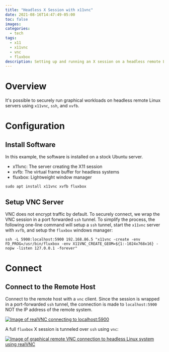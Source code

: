 ```yaml
---
title: "Headless X Session with x11vnc"
date: 2021-08-16T14:47:49-05:00
toc: false
images:
categories:
  - tech
tags: 
  - x11
  - x11vnc
  - vnc
  - fluxbox
description: Setting up and running an X session on a headless remote Linux server.
---
```


# Overview

It's possible to securely run graphical workloads on headless remote Linux servers using `x11vnc`, `ssh`, and `xvfb`.

# Configuration

## Install Software

In this example, the software is installed on a stock Ubuntu server.

- x11vnc: The server creating the X11 session
- xvfb: The virtual frame buffer for headless systems
- fluxbox: Lightweight window manager

```text
sudo apt install x11vnc xvfb fluxbox
```

## Setup VNC Server

VNC does not encrypt traffic by default. To securely connect, we wrap the VNC session in a port forwarded `ssh` tunnel. To simplify the process, the following one-line command will setup a `ssh` tunnel, start the `x11vnc` server with `xvfb`, and setup the `fluxbox` windows manager:

```text
ssh -L 5900:localhost:5900 192.168.86.5 "x11vnc -create -env FD_PROG=/usr/bin/fluxbox -env X11VNC_CREATE_GEOM=${1:-1024x768x16} -nopw -listen 127.0.0.1 -forever"
```

# Connect

## Connect to the Remote Host

Connect to the remote host with a `vnc` client. Since the session is wrapped in a port-forwarded `ssh` tunnel, the connection is made to `localhost:5900` NOT the IP address of the remote system.

[![Image of realVNC connecting to localhost:5900](/images/2021-08-16-15-02-28.png)](/images/2021-08-16-15-02-28.png)


A full `fluxbox` X session is tunneled over `ssh` using `vnc`:

[![Image of graphical remote VNC connection to headless Linux system using realVNC](/images/2021-08-16-15-03-53.png)](/images/2021-08-16-15-03-53.png)